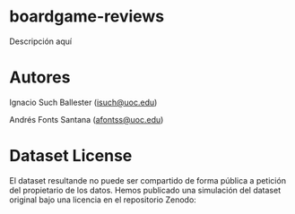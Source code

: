 # boardgame-reviews
Descripción aquí

# Autores
Ignacio Such Ballester (isuch@uoc.edu)

Andrés Fonts Santana (afontss@uoc.edu)

# Dataset License
El dataset resultande no puede ser compartido de forma pública a petición del propietario de los datos. Hemos publicado una simulación del dataset original bajo una licencia <INCLUIR LICENCIA> en el repositorio Zenodo: <INCLUIR LINK>

